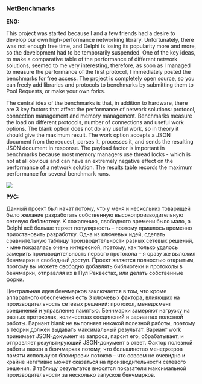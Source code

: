 ### NetBenchmarks

**ENG:**

This project was started because I and a few friends had a desire to develop our own high-performance networking library. Unfortunately, there was not enough free time, and Delphi is losing its popularity more and more, so the development had to be temporarily suspended. One of the key ideas, to make a comparative table of the performance of different network solutions, seemed to me very interesting, therefore, as soon as I managed to measure the performance of the first protocol, I immediately posted the benchmarks for free access. The project is completely open source, so you can freely add libraries and protocols to benchmarks by submitting them to Pool Requests, or make your own forks.

The central idea of the benchmarks is that, in addition to hardware, there are 3 key factors that affect the performance of network solutions: protocol, connection management and memory management. Benchmarks measure the load on different protocols, number of connections and useful work options. The blank option does not do any useful work, so in theory it should give the maximum result. The work option accepts a JSON document from the request, parses it, processes it, and sends the resulting JSON document in response. The payload factor is important in benchmarks because most memory managers use thread locks - which is not at all obvious and can have an extremely negative effect on the performance of a network solution. The results table records the maximum performance for several benchmark runs.

![](benchmarks.png)

**РУС:**

Данный проект был начат потому, что у меня и нескольких товарищей было желание разработать собственную высокопроизводительную сетевую библиотеку. К сожалению, свободного времени было мало, а Delphi всё больше теряет популярность – поэтому пришлось временно приостановить разработку. Одна из ключевых идей, сделать сравнительную таблицу производительности разных сетевых решений, - мне показалась очень интересной, поэтому, как только удалось замерить производительность первого протокола – я сразу же выложил бенчмарки в свободный доступ. Проект является полностью открытым, поэтому вы можете свободно добавлять библиотеки и протоколы в бенчмарки, отправляя их в Пул Реквестах, или делать собственные форки.

Центральная идея бенчмарков заключается в том, что кроме аппаратного обеспечения есть 3 ключевых фактора, влияющих на производительность сетевых решений: протокол, менеджмент соединений и управление памятью. Бенчмарки замеряют нагрузку на разных протоколах, количествах соединений и вариантах полезной работы. Вариант blank не выполняет никакой полезной работы, поэтому в теории должен выдавать максимальный результат. Вариант work принимает JSON-документ из запроса, парсит его, обрабатывает, и отправляет результирующий JSON-документ в ответ. Фактор полезной работы важен в бенчмарках потому, что большинство менеджеров памяти используют блокировки потоков – что совсем не очевидно и крайне негативно может сказаться на производительности сетевого решения. В таблицу результатов вносятся показатели максимальной производительности за несколько запусков бенчмарков.
